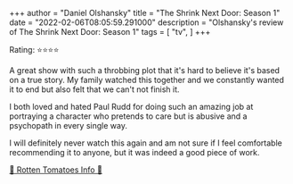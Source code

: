 +++
author = "Daniel Olshansky"
title = "The Shrink Next Door: Season 1"
date = "2022-02-06T08:05:59.291000"
description = "Olshansky's review of The Shrink Next Door: Season 1"
tags = [
    "tv",
]
+++

Rating: ⭐⭐⭐⭐

A great show with such a throbbing plot that it's hard to believe it's based on a true story. My family watched this together and we constantly wanted it to end but also felt that we can't not finish it.

I both loved and hated Paul Rudd for doing such an amazing job at portraying a character who pretends to care but is abusive and a psychopath in every single way.

I will definitely never watch this again and am not sure if I feel comfortable recommending it to anyone, but it was indeed a good piece of work.

[🍅 Rotten Tomatoes Info 🍅](https://www.rottentomatoes.com//tv/the_shrink_next_door/s01)